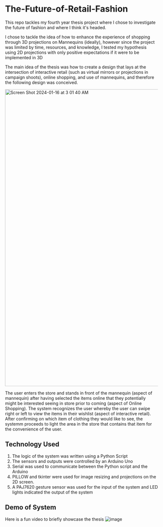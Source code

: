 # The-Future-of-Retail-Fashion
This repo tackles my fourth year thesis project where I chose to investigate the future of fashion and where I think it's headed.

I chose to tackle the idea of how to enhance the experience of shopping through 3D projections on Mannequins (ideally), however since the project was limited by time, resources, and knowledge, I tested my hypothesis using 2D projections with only positive expectations if it were to be implemented in 3D

The main idea of the thesis was how to create a design that lays at the intersection of interactive retail (such as virtual mirrors or projections in campaign shoots), online shopping, and use of mannequins, and therefore the following design was conceived. 


<img width="979" alt="Screen Shot 2024-01-16 at 3 01 40 AM" src="https://github.com/hwahdan99/The-Future-of-Retail-Fashion/assets/148628150/c59afd06-2c61-43d0-835c-95a74be8c544">

The user enters the store and stands in front of the mannequin (aspect of mannequin) after having selected the items online that they potentially might be interested seeing in store prior to coming (aspect of Online Shopping). The system recognizes the user whereby the user can swipe right or left to view the items in their wishlist (aspect of interactive retail). After confirming on which item of clothing they would like to see, the systemm proceeds to light the area in the store that contains that item for the convenience of the user.

## Technology Used
1. The logic of the system was written using a Python Script
2. The sensors and outputs were controlled by an Arduino Uno
3. Serial was used to communicate between the Python script and the Arduino
4. PILLOW and tkinter were used for image resizing and projections on the 2D screen.
5. A PAJ7620 gesture sensor was used for the input of the system and LED lights indicated the output of the system


## Demo of System
Here is a fun video to briefly showcase the thesis
![image](https://github.com/hwahdan99/The-Future-of-Retail-Fashion/assets/148628150/cce3f9e6-8dc7-4bd5-97fe-68df383132c1)
